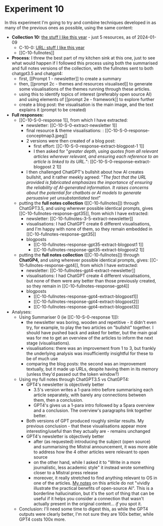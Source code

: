 
# Experiment 10
In this experiment I'm going to try and combine techniques developed in as many of the previous ones as possible, using the same content:

* **Collection 10:** [the stuff I like this year](https://myhub.ai/@mathewlowry/?quality=all&types=like&timeframe=this_year) - just 5 resources, as of 2024-01-09
	* C-10-0: [URL: stuff I like this year](https://myhub.ai/@mathewlowry/?quality=all&types=like&timeframe=this_year)
	* [[C-10-fullnotes]]
* **Process**: I threw the best part of my kitchen sink at this one, just to see what would happen if I followed this process using both the summarised and full notes versions of the collection, with the fullnotes sent to both chatgpt3.5 and chatgpt4:
	* first, [[Prompt 1 - newsletter]] to create a summary
	* then, [[prompt 2c - themes and resources visualised]] to generate some visualisations of the themes running through these articles. 
	* using this to identify topics of interest (preferably open source AI) and using elements of [[prompt 2e - framework]] to explore further
	* create a blog post: the visualisation is the main image, and the text explains it (prompt to be created)
* **Full responses:** 
	* [[C-10-S-0-response 1]], from which I have extracted:
		* newsletter: [[C-10-S-0-extract-newsletter 1]]
		* final resource & theme visualisations: : [[C-10-S-0-response-conceptmap3.jpeg]]
		* 2 versions were then created of a blog post: 
			* first effort: [[C-10-S-0-response-extract-blogpost-1 1]]
			* I then asked for "*greater depth, using quotes from all relevant articles wherever relevant, and ensuring each reference to an article is linked to its URL.*": [[C-10-S-0-response-extract-blogpost 2 1]]
		* I then challenged ChatGPT's bullshit about how AI creates bullshit, and it rather meekly agreed: "*The fact that the URL provided is fabricated emphasizes the importance of ensuring the reliability of AI-generated information. It raises concerns about the potential for chatbots or AI models to generate persuasive yet unsubstantiated text*"
	* putting the **full notes collection** ([[C-10-fullnotes]]) through ChatGPT3.5, and using wherever possible identical prompts, gives [[C-10-fullnotes-response-gpt35]], from which I have extracted: 
		* newsletter: [[C-10-fullnotes-3-5-extract-newsletter]]
		* visualisations: I had ChatGPT create 6 different visualisations, and I'm happy with none of them, so they remain embedded in [[C-10-fullnotes-response-gpt35]]
		* blogposts
			* [[C-10-fullnotes-response-gpt35-extract-blogpost1 1]]
			* [[C-10-fullnotes-response-gpt35-extract-blogpost2 1]]
	* putting the **full notes collection** ([[C-10-fullnotes]]) through **ChatGP4,** and using wherever possible identical prompts, gives: [[C-10-fullnotes-response-gpt4]], from which I have extracted:
		* newsletter: [[C-10-fullnotes-gpt4-extract-newsletter]]
		* visualisations: I had ChatGPT create 4 different visualisations, but none of them were any better than those previously created, so they remain in [[C-10-fullnotes-response-gpt4]]
		* blogposts
			* [[C-10-fullnotes-response-gpt4-extract-blogpost1]]
			* [[C-10-fullnotes-response-gpt4-extract-blogpost2]]
			* [[C-10-fullnotes-response-gpt4-extract-blogpost3]]
* Analyses: 
	* Using Summariser 0 (ie [[C-10-S-0-response 1]]):
		* the newsletter was boring, wooden and repetitive - it didn't even try, for example, to play the two articles on "bullshit" together. I should have pushed back and asked for better, but the main goal was for me to get an overview of the articles to inform the next stage (visualisations). 
		* visualisations: there was an improvement from 1 to 3, but frankly the underlying analysis was insufficiently insightful for these to be of much use
		* comparing the blog posts: the second was an improvement textually, but it made up URLs, despite having them in its memory (unless they'd passed out the token window?)
	* Using my full notes through ChatGPT3.5 vs ChatGPT4: 
		* GPT4's newsletter is objectively better 
			* 3.5's version writes a 1-para intro before summarising each article separately, with barely any connections between them, then a conclusion.
			* GPT4's gives us a 1-para intro followed by a 5para overview and a conclusion. The overview's paragraphs link together better.
		* Both versions of GPT produced roughly similar results. My previous conclusion - that these visualisations appear more interesting/useful than they actually are - remains unchanged
		* GPT4's newsletter is objectively better
			* after (as requested) introducing the subject (open source) and summarising the Mistral announcement, it was more able to address how the 4 other articles were relevant to open source
			* on the other hand, while I asked it to "Write in a more journalistic, less academic style" it instead wrote something closer to a Mistral press release
			* moreover, it really stretched to find anything relevant to OS in one of the articles. [My notes](https://myhub.ai/items/i-trained-chatgpt-on-my-notes-to-create-content-heres-what-happened) on this article do not "vividly illustrate the practical benefits of open-source AI". This is a borderline hallucination, but it's the sort of thing that can be useful if it helps you consider a connection that wasn't actually present in the original content... *if* you spot it.
	* Conclusion: I'll need some time to digest this, as while the GPT4 outputs were clearly better, I'm not sure they are 100x better, while GPT4 costs 100x more.

